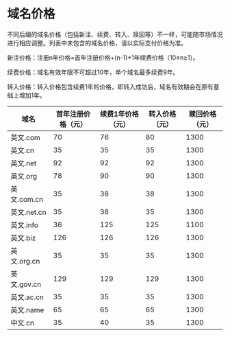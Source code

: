 # 域名价格

不同后缀的域名价格（包括新注、续费、转入、赎回等）不一样，可能随市场情况进行相应调整。列表中未包含的域名价格，请以实际支付价格为准。

新注价格：注册n年价格=首年注册价格+(n-1)\*1年续费价格（10≥n≥1）。

续费价格：域名有效年限不可超过10年，单个域名最多续费9年。

转入价格：转入价格包含续费1年的价格，即转入成功后，域名有效期会在原有基础上增加1年。

| 域名        | 首年注册价格（元） | 续费1年价格（元） | 转入价格（元） | 赎回价格（元） |
| --------- | --------- | --------- | ------- | ------- |
| 英文.com    | 70        | 76        | 80      | 1300    |
| 英文.cn     | 35        | 35        | 35      | 1300    |
| 英文.net    | 92        | 92        | 92      | 1300    |
| 英文.org    | 78        | 90        | 90      | 1300    |
| 英文.com.cn | 35        | 38        | 38      | 1300    |
| 英文.net.cn | 35        | 38        | 35      | 1300    |
| 英文.info   | 36        | 125       | 125     | 1100    |
| 英文.biz    | 126       | 126       | 126      | 1300    |
| 英文.org.cn | 35        | 35        | 35      | 1300    |
| 英文.gov.cn | 129       | 129       | 129     | 1300    |
| 英文.ac.cn  | 35        | 35        | 35      | 1300    |
| 英文.name   | 65        | 65        | 65      | 1300    |
| 中文.cn     | 35        | 40        | 35      | 1300    |
